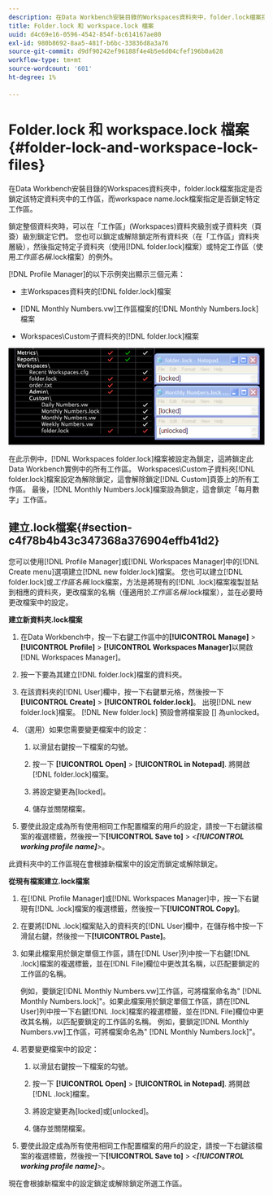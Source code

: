 ```yaml
---
description: 在Data Workbench安裝目錄的Workspaces資料夾中，folder.lock檔案指定是否鎖定該特定資料夾中的工作區，而workspace name.lock檔案指定是否鎖定特定工作區。
title: Folder.lock 和 workspace.lock 檔案
uuid: d4c69e16-0596-4542-854f-bc614167ae80
exl-id: 980b8692-8aa5-481f-b6bc-33836d8a3a76
source-git-commit: d9df90242ef96188f4e4b5e6d04cfef196b0a628
workflow-type: tm+mt
source-wordcount: '601'
ht-degree: 1%

---
```


# Folder.lock 和 workspace.lock 檔案{#folder-lock-and-workspace-lock-files}

在Data Workbench安裝目錄的Workspaces資料夾中，folder.lock檔案指定是否鎖定該特定資料夾中的工作區，而workspace name.lock檔案指定是否鎖定特定工作區。

鎖定整個資料夾時，可以在「工作區」(Workspaces)資料夾級別或子資料夾（頁簽）級別鎖定它們。 您也可以鎖定或解除鎖定所有資料夾（在「工作區」資料夾層級），然後指定特定子資料夾（使用[!DNL folder.lock]檔案）或特定工作區（使用&#x200B;*工作區名稱*.lock檔案）的例外。

[!DNL Profile Manager]的以下示例突出顯示三個元素：

* 主Workspaces資料夾的[!DNL folder.lock]檔案
* [!DNL Monthly Numbers.vw]工作區檔案的[!DNL Monthly Numbers.lock]檔案

* Workspaces\Custom子資料夾的[!DNL folder.lock]檔案

![](assets/wsp_Locking_lockFiles.png)

在此示例中，[!DNL Workspaces folder.lock]檔案被設定為鎖定，這將鎖定此Data Workbench實例中的所有工作區。 Workspaces\Custom子資料夾[!DNL folder.lock]檔案設定為解除鎖定，這會解除鎖定[!DNL Custom]頁簽上的所有工作區。 最後，[!DNL Monthly Numbers.lock]檔案設為鎖定，這會鎖定「每月數字」工作區。

## 建立.lock檔案{#section-c4f78b4b43c347368a376904effb41d2}

您可以使用[!DNL Profile Manager]或[!DNL Workspaces Manager]中的[!DNL Create menu]選項建立[!DNL new folder.lock]檔案。 您也可以建立[!DNL folder.lock]或&#x200B;*工作區名稱*.lock檔案，方法是將現有的[!DNL .lock]檔案複製並貼到相應的資料夾，更改檔案的名稱（僅適用於&#x200B;*工作區名稱*.lock檔案），並在必要時更改檔案中的設定。

**建立新資料夾.lock檔案**

1. 在Data Workbench中，按一下右鍵工作區中的&#x200B;**[!UICONTROL Manage]** > **[!UICONTROL Profile]** > **[!UICONTROL Workspaces Manager]**&#x200B;以開啟[!DNL Workspaces Manager]。
1. 按一下要為其建立[!DNL folder.lock]檔案的資料夾。
1. 在該資料夾的[!DNL User]欄中，按一下右鍵單元格，然後按一下&#x200B;**[!UICONTROL Create]** > **[!UICONTROL folder.lock]**。 出現[!DNL new folder.lock]檔案。 [!DNL New folder.lock] 預設會將檔案設 [] 為unlocked。
1. （選用）如果您需要變更檔案中的設定：

   1. 以滑鼠右鍵按一下檔案的勾號。
   1. 按一下 **[!UICONTROL Open]** > **[!UICONTROL in Notepad]**. 將開啟[!DNL folder.lock]檔案。

   1. 將設定變更為[locked]。
   1. 儲存並關閉檔案。

1. 要使此設定成為所有使用相同工作配置檔案的用戶的設定，請按一下右鍵該檔案的複選標籤，然後按一下&#x200B;**[!UICONTROL Save to]** > *&lt;**[!UICONTROL working profile name]**>*。

此資料夾中的工作區現在會根據新檔案中的設定而鎖定或解除鎖定。

**從現有檔案建立.lock檔案**

1. 在[!DNL Profile Manager]或[!DNL Workspaces Manager]中，按一下右鍵現有[!DNL .lock]檔案的複選標籤，然後按一下&#x200B;**[!UICONTROL Copy]**。
1. 在要將[!DNL .lock]檔案貼入的資料夾的[!DNL User]欄中，在儲存格中按一下滑鼠右鍵，然後按一下&#x200B;**[!UICONTROL Paste]**。
1. 如果此檔案用於鎖定單個工作區，請在[!DNL User]列中按一下右鍵[!DNL .lock]檔案的複選標籤，並在[!DNL File]欄位中更改其名稱，以匹配要鎖定的工作區的名稱。

   例如，要鎖定[!DNL Monthly Numbers.vw]工作區，可將檔案命名為&quot; [!DNL Monthly Numbers.lock]&quot;。如果此檔案用於鎖定單個工作區，請在[!DNL User]列中按一下右鍵[!DNL .lock]檔案的複選標籤，並在[!DNL File]欄位中更改其名稱，以匹配要鎖定的工作區的名稱。 例如，要鎖定[!DNL Monthly Numbers.vw]工作區，可將檔案命名為&quot; [!DNL Monthly Numbers.lock]&quot;。

1. 若要變更檔案中的設定：

   1. 以滑鼠右鍵按一下檔案的勾號。
   1. 按一下 **[!UICONTROL Open]** > **[!UICONTROL in Notepad]**. 將開啟[!DNL .lock]檔案。

   1. 將設定變更為[locked]或[unlocked]。
   1. 儲存並關閉檔案。

1. 要使此設定成為所有使用相同工作配置檔案的用戶的設定，請按一下右鍵該檔案的複選標籤，然後按一下&#x200B;**[!UICONTROL Save to]** > *&lt;**[!UICONTROL working profile name]**>*。

現在會根據新檔案中的設定鎖定或解除鎖定所選工作區。
